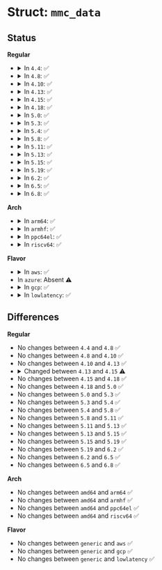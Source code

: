# Struct: <code>mmc_data</code>

## Status
<b>Regular</b>
<ul>
<li>
<details>
<summary>In <code>4.4</code>: ✅</summary>

```c
struct mmc_data {
    unsigned int timeout_ns;
    unsigned int timeout_clks;
    unsigned int blksz;
    unsigned int blocks;
    int error;
    unsigned int flags;
    unsigned int bytes_xfered;
    struct mmc_command *stop;
    struct mmc_request *mrq;
    unsigned int sg_len;
    int sg_count;
    struct scatterlist *sg;
    s32 host_cookie;
};
```
</details>
</li>
<li>
<details>
<summary>In <code>4.8</code>: ✅</summary>

```c
struct mmc_data {
    unsigned int timeout_ns;
    unsigned int timeout_clks;
    unsigned int blksz;
    unsigned int blocks;
    int error;
    unsigned int flags;
    unsigned int bytes_xfered;
    struct mmc_command *stop;
    struct mmc_request *mrq;
    unsigned int sg_len;
    int sg_count;
    struct scatterlist *sg;
    s32 host_cookie;
};
```
</details>
</li>
<li>
<details>
<summary>In <code>4.10</code>: ✅</summary>

```c
struct mmc_data {
    unsigned int timeout_ns;
    unsigned int timeout_clks;
    unsigned int blksz;
    unsigned int blocks;
    int error;
    unsigned int flags;
    unsigned int bytes_xfered;
    struct mmc_command *stop;
    struct mmc_request *mrq;
    unsigned int sg_len;
    int sg_count;
    struct scatterlist *sg;
    s32 host_cookie;
};
```
</details>
</li>
<li>
<details>
<summary>In <code>4.13</code>: ✅</summary>

```c
struct mmc_data {
    unsigned int timeout_ns;
    unsigned int timeout_clks;
    unsigned int blksz;
    unsigned int blocks;
    int error;
    unsigned int flags;
    unsigned int bytes_xfered;
    struct mmc_command *stop;
    struct mmc_request *mrq;
    unsigned int sg_len;
    int sg_count;
    struct scatterlist *sg;
    s32 host_cookie;
};
```
</details>
</li>
<li>
<details>
<summary>In <code>4.15</code>: ✅</summary>

```c
struct mmc_data {
    unsigned int timeout_ns;
    unsigned int timeout_clks;
    unsigned int blksz;
    unsigned int blocks;
    unsigned int blk_addr;
    int error;
    unsigned int flags;
    unsigned int bytes_xfered;
    struct mmc_command *stop;
    struct mmc_request *mrq;
    unsigned int sg_len;
    int sg_count;
    struct scatterlist *sg;
    s32 host_cookie;
};
```
</details>
</li>
<li>
<details>
<summary>In <code>4.18</code>: ✅</summary>

```c
struct mmc_data {
    unsigned int timeout_ns;
    unsigned int timeout_clks;
    unsigned int blksz;
    unsigned int blocks;
    unsigned int blk_addr;
    int error;
    unsigned int flags;
    unsigned int bytes_xfered;
    struct mmc_command *stop;
    struct mmc_request *mrq;
    unsigned int sg_len;
    int sg_count;
    struct scatterlist *sg;
    s32 host_cookie;
};
```
</details>
</li>
<li>
<details>
<summary>In <code>5.0</code>: ✅</summary>

```c
struct mmc_data {
    unsigned int timeout_ns;
    unsigned int timeout_clks;
    unsigned int blksz;
    unsigned int blocks;
    unsigned int blk_addr;
    int error;
    unsigned int flags;
    unsigned int bytes_xfered;
    struct mmc_command *stop;
    struct mmc_request *mrq;
    unsigned int sg_len;
    int sg_count;
    struct scatterlist *sg;
    s32 host_cookie;
};
```
</details>
</li>
<li>
<details>
<summary>In <code>5.3</code>: ✅</summary>

```c
struct mmc_data {
    unsigned int timeout_ns;
    unsigned int timeout_clks;
    unsigned int blksz;
    unsigned int blocks;
    unsigned int blk_addr;
    int error;
    unsigned int flags;
    unsigned int bytes_xfered;
    struct mmc_command *stop;
    struct mmc_request *mrq;
    unsigned int sg_len;
    int sg_count;
    struct scatterlist *sg;
    s32 host_cookie;
};
```
</details>
</li>
<li>
<details>
<summary>In <code>5.4</code>: ✅</summary>

```c
struct mmc_data {
    unsigned int timeout_ns;
    unsigned int timeout_clks;
    unsigned int blksz;
    unsigned int blocks;
    unsigned int blk_addr;
    int error;
    unsigned int flags;
    unsigned int bytes_xfered;
    struct mmc_command *stop;
    struct mmc_request *mrq;
    unsigned int sg_len;
    int sg_count;
    struct scatterlist *sg;
    s32 host_cookie;
};
```
</details>
</li>
<li>
<details>
<summary>In <code>5.8</code>: ✅</summary>

```c
struct mmc_data {
    unsigned int timeout_ns;
    unsigned int timeout_clks;
    unsigned int blksz;
    unsigned int blocks;
    unsigned int blk_addr;
    int error;
    unsigned int flags;
    unsigned int bytes_xfered;
    struct mmc_command *stop;
    struct mmc_request *mrq;
    unsigned int sg_len;
    int sg_count;
    struct scatterlist *sg;
    s32 host_cookie;
};
```
</details>
</li>
<li>
<details>
<summary>In <code>5.11</code>: ✅</summary>

```c
struct mmc_data {
    unsigned int timeout_ns;
    unsigned int timeout_clks;
    unsigned int blksz;
    unsigned int blocks;
    unsigned int blk_addr;
    int error;
    unsigned int flags;
    unsigned int bytes_xfered;
    struct mmc_command *stop;
    struct mmc_request *mrq;
    unsigned int sg_len;
    int sg_count;
    struct scatterlist *sg;
    s32 host_cookie;
};
```
</details>
</li>
<li>
<details>
<summary>In <code>5.13</code>: ✅</summary>

```c
struct mmc_data {
    unsigned int timeout_ns;
    unsigned int timeout_clks;
    unsigned int blksz;
    unsigned int blocks;
    unsigned int blk_addr;
    int error;
    unsigned int flags;
    unsigned int bytes_xfered;
    struct mmc_command *stop;
    struct mmc_request *mrq;
    unsigned int sg_len;
    int sg_count;
    struct scatterlist *sg;
    s32 host_cookie;
};
```
</details>
</li>
<li>
<details>
<summary>In <code>5.15</code>: ✅</summary>

```c
struct mmc_data {
    unsigned int timeout_ns;
    unsigned int timeout_clks;
    unsigned int blksz;
    unsigned int blocks;
    unsigned int blk_addr;
    int error;
    unsigned int flags;
    unsigned int bytes_xfered;
    struct mmc_command *stop;
    struct mmc_request *mrq;
    unsigned int sg_len;
    int sg_count;
    struct scatterlist *sg;
    s32 host_cookie;
};
```
</details>
</li>
<li>
<details>
<summary>In <code>5.19</code>: ✅</summary>

```c
struct mmc_data {
    unsigned int timeout_ns;
    unsigned int timeout_clks;
    unsigned int blksz;
    unsigned int blocks;
    unsigned int blk_addr;
    int error;
    unsigned int flags;
    unsigned int bytes_xfered;
    struct mmc_command *stop;
    struct mmc_request *mrq;
    unsigned int sg_len;
    int sg_count;
    struct scatterlist *sg;
    s32 host_cookie;
};
```
</details>
</li>
<li>
<details>
<summary>In <code>6.2</code>: ✅</summary>

```c
struct mmc_data {
    unsigned int timeout_ns;
    unsigned int timeout_clks;
    unsigned int blksz;
    unsigned int blocks;
    unsigned int blk_addr;
    int error;
    unsigned int flags;
    unsigned int bytes_xfered;
    struct mmc_command *stop;
    struct mmc_request *mrq;
    unsigned int sg_len;
    int sg_count;
    struct scatterlist *sg;
    s32 host_cookie;
};
```
</details>
</li>
<li>
<details>
<summary>In <code>6.5</code>: ✅</summary>

```c
struct mmc_data {
    unsigned int timeout_ns;
    unsigned int timeout_clks;
    unsigned int blksz;
    unsigned int blocks;
    unsigned int blk_addr;
    int error;
    unsigned int flags;
    unsigned int bytes_xfered;
    struct mmc_command *stop;
    struct mmc_request *mrq;
    unsigned int sg_len;
    int sg_count;
    struct scatterlist *sg;
    s32 host_cookie;
};
```
</details>
</li>
<li>
<details>
<summary>In <code>6.8</code>: ✅</summary>

```c
struct mmc_data {
    unsigned int timeout_ns;
    unsigned int timeout_clks;
    unsigned int blksz;
    unsigned int blocks;
    unsigned int blk_addr;
    int error;
    unsigned int flags;
    unsigned int bytes_xfered;
    struct mmc_command *stop;
    struct mmc_request *mrq;
    unsigned int sg_len;
    int sg_count;
    struct scatterlist *sg;
    s32 host_cookie;
};
```
</details>
</li>
</ul>
<b>Arch</b>
<ul>
<li>
<details>
<summary>In <code>arm64</code>: ✅</summary>

```c
struct mmc_data {
    unsigned int timeout_ns;
    unsigned int timeout_clks;
    unsigned int blksz;
    unsigned int blocks;
    unsigned int blk_addr;
    int error;
    unsigned int flags;
    unsigned int bytes_xfered;
    struct mmc_command *stop;
    struct mmc_request *mrq;
    unsigned int sg_len;
    int sg_count;
    struct scatterlist *sg;
    s32 host_cookie;
};
```
</details>
</li>
<li>
<details>
<summary>In <code>armhf</code>: ✅</summary>

```c
struct mmc_data {
    unsigned int timeout_ns;
    unsigned int timeout_clks;
    unsigned int blksz;
    unsigned int blocks;
    unsigned int blk_addr;
    int error;
    unsigned int flags;
    unsigned int bytes_xfered;
    struct mmc_command *stop;
    struct mmc_request *mrq;
    unsigned int sg_len;
    int sg_count;
    struct scatterlist *sg;
    s32 host_cookie;
};
```
</details>
</li>
<li>
<details>
<summary>In <code>ppc64el</code>: ✅</summary>

```c
struct mmc_data {
    unsigned int timeout_ns;
    unsigned int timeout_clks;
    unsigned int blksz;
    unsigned int blocks;
    unsigned int blk_addr;
    int error;
    unsigned int flags;
    unsigned int bytes_xfered;
    struct mmc_command *stop;
    struct mmc_request *mrq;
    unsigned int sg_len;
    int sg_count;
    struct scatterlist *sg;
    s32 host_cookie;
};
```
</details>
</li>
<li>
<details>
<summary>In <code>riscv64</code>: ✅</summary>

```c
struct mmc_data {
    unsigned int timeout_ns;
    unsigned int timeout_clks;
    unsigned int blksz;
    unsigned int blocks;
    unsigned int blk_addr;
    int error;
    unsigned int flags;
    unsigned int bytes_xfered;
    struct mmc_command *stop;
    struct mmc_request *mrq;
    unsigned int sg_len;
    int sg_count;
    struct scatterlist *sg;
    s32 host_cookie;
};
```
</details>
</li>
</ul>
<b>Flavor</b>
<ul>
<li>
<details>
<summary>In <code>aws</code>: ✅</summary>

```c
struct mmc_data {
    unsigned int timeout_ns;
    unsigned int timeout_clks;
    unsigned int blksz;
    unsigned int blocks;
    unsigned int blk_addr;
    int error;
    unsigned int flags;
    unsigned int bytes_xfered;
    struct mmc_command *stop;
    struct mmc_request *mrq;
    unsigned int sg_len;
    int sg_count;
    struct scatterlist *sg;
    s32 host_cookie;
};
```
</details>
</li>
<li>
In <code>azure</code>: Absent ⚠️
</li>
<li>
<details>
<summary>In <code>gcp</code>: ✅</summary>

```c
struct mmc_data {
    unsigned int timeout_ns;
    unsigned int timeout_clks;
    unsigned int blksz;
    unsigned int blocks;
    unsigned int blk_addr;
    int error;
    unsigned int flags;
    unsigned int bytes_xfered;
    struct mmc_command *stop;
    struct mmc_request *mrq;
    unsigned int sg_len;
    int sg_count;
    struct scatterlist *sg;
    s32 host_cookie;
};
```
</details>
</li>
<li>
<details>
<summary>In <code>lowlatency</code>: ✅</summary>

```c
struct mmc_data {
    unsigned int timeout_ns;
    unsigned int timeout_clks;
    unsigned int blksz;
    unsigned int blocks;
    unsigned int blk_addr;
    int error;
    unsigned int flags;
    unsigned int bytes_xfered;
    struct mmc_command *stop;
    struct mmc_request *mrq;
    unsigned int sg_len;
    int sg_count;
    struct scatterlist *sg;
    s32 host_cookie;
};
```
</details>
</li>
</ul>

## Differences
<b>Regular</b>
<ul>
<li>
No changes between <code>4.4</code> and <code>4.8</code> ✅
</li>
<li>
No changes between <code>4.8</code> and <code>4.10</code> ✅
</li>
<li>
No changes between <code>4.10</code> and <code>4.13</code> ✅
</li>
<li>
<details>
<summary>Changed between <code>4.13</code> and <code>4.15</code> ⚠️</summary>
<ul>
<li>
<b>Field added. </b>
<code>unsigned int blk_addr</code>
</li>
</ul>
</details>
</li>
<li>
No changes between <code>4.15</code> and <code>4.18</code> ✅
</li>
<li>
No changes between <code>4.18</code> and <code>5.0</code> ✅
</li>
<li>
No changes between <code>5.0</code> and <code>5.3</code> ✅
</li>
<li>
No changes between <code>5.3</code> and <code>5.4</code> ✅
</li>
<li>
No changes between <code>5.4</code> and <code>5.8</code> ✅
</li>
<li>
No changes between <code>5.8</code> and <code>5.11</code> ✅
</li>
<li>
No changes between <code>5.11</code> and <code>5.13</code> ✅
</li>
<li>
No changes between <code>5.13</code> and <code>5.15</code> ✅
</li>
<li>
No changes between <code>5.15</code> and <code>5.19</code> ✅
</li>
<li>
No changes between <code>5.19</code> and <code>6.2</code> ✅
</li>
<li>
No changes between <code>6.2</code> and <code>6.5</code> ✅
</li>
<li>
No changes between <code>6.5</code> and <code>6.8</code> ✅
</li>
</ul>
<b>Arch</b>
<ul>
<li>
No changes between <code>amd64</code> and <code>arm64</code> ✅
</li>
<li>
No changes between <code>amd64</code> and <code>armhf</code> ✅
</li>
<li>
No changes between <code>amd64</code> and <code>ppc64el</code> ✅
</li>
<li>
No changes between <code>amd64</code> and <code>riscv64</code> ✅
</li>
</ul>
<b>Flavor</b>
<ul>
<li>
No changes between <code>generic</code> and <code>aws</code> ✅
</li>
<li>
No changes between <code>generic</code> and <code>gcp</code> ✅
</li>
<li>
No changes between <code>generic</code> and <code>lowlatency</code> ✅
</li>
</ul>
